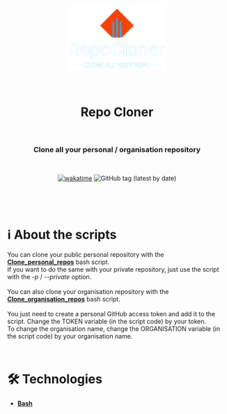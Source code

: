<p align="center">
    <br><img width="auto" height="150" src="./Logo.png" alt="Logo">
</p>

<h1 align="center">
    <br>
    Repo Cloner
    <br>
</h1>

&nbsp;

<h3 align="center">Clone all your personal / organisation repository</h3>

&nbsp;

<p align="center">
    <a href="https://wakatime.com/badge/user/f89f3963-87cd-4969-8e58-4a417bfb1341/project/56361e71-aa26-408d-a3b1-1aeb72561f16"><img src="https://wakatime.com/badge/user/f89f3963-87cd-4969-8e58-4a417bfb1341/project/56361e71-aa26-408d-a3b1-1aeb72561f16.svg" alt="wakatime"></a>
    <img alt="GitHub tag (latest by date)" src="https://img.shields.io/github/v/tag/Morilhat-Paul/RepoCloner?style=plastic">
</p>

&nbsp;
</p>

&nbsp;
&nbsp;

# ℹ️ About the scripts

You can clone your public personal repository with the [**Clone_personal_repos**](Clone_personal_repos.sh) bash script.<br>
If you want to do the same with your private repository, just use the script with the *-p* / *--private* option.<br>
<br>
You can also clone your organisation repository with the [**Clone_organisation_repos**](Clone_organisation_repos.sh) bash script.<br>
<br>
You just need to create a personal GitHub access token and add it to the script. Change the TOKEN variable (in the script code) by your token.<br>
To change the organisation name, change the ORGANISATION variable (in the script code) by your organisation name.

&nbsp;
&nbsp;

# 🛠️ Technologies

- [**Bash**](https://www.gnu.org/software/bash/manual/bash.html)
